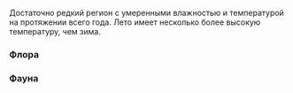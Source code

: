 Достаточно редкий регион с умеренными влажностью и температурой на протяжении всего года. Лето имеет несколько более высокую температуру, чем зима.

### Флора

### Фауна
